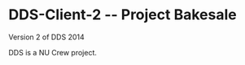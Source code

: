 DDS-Client-2 -- Project Bakesale
================================

Version 2 of DDS 2014 

DDS is a NU Crew project.
